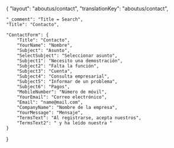 {
    "layout": "aboutus/contact",
	"translationKey": "aboutus/contact",

    "_comment": "Title = Search", 
    "Title": "Contacto",

    "ContactForm": {
		"Title": "Contacto",
        "YourName": "Nombre",
		"Subject": "Asunto",
        "SelectSubject": "Seleccionar asunto",
        "Subject1": "Necesito una demostración",
        "Subject2": "Falta la función",
        "Subject3": "Cuenta",
        "Subject4": "Consulta empresarial",
        "Subject5": "Informar de un problema",
        "Subject6": "Pagos",
        "MobileNumber": "Número de móvil",
        "YourEmail": "Correo electrónico",
        "Email": "name@mail.com",
        "CompanyName": "Nombre de la empresa",
        "YourMessage": "Mensaje",
        "TermsText": "Al registrarse, acepta nuestros",
        "TermsText2": " y ha leído nuestra "
	}
}